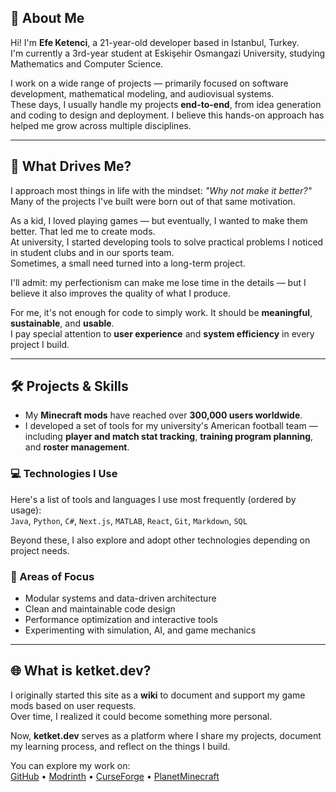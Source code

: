 ## 👋 About Me

Hi! I'm **Efe Ketenci**, a 21-year-old developer based in Istanbul, Turkey.  
I'm currently a 3rd-year student at Eskişehir Osmangazi University, studying Mathematics and Computer Science.

I work on a wide range of projects — primarily focused on software development, mathematical modeling, and audiovisual systems.  
These days, I usually handle my projects **end-to-end**, from idea generation and coding to design and deployment. I believe this hands-on approach has helped me grow across multiple disciplines.

---

## 🧠 What Drives Me?

I approach most things in life with the mindset: *"Why not make it better?"*  
Many of the projects I've built were born out of that same motivation.

As a kid, I loved playing games — but eventually, I wanted to make them better. That led me to create mods.  
At university, I started developing tools to solve practical problems I noticed in student clubs and in our sports team.  
Sometimes, a small need turned into a long-term project.

I'll admit: my perfectionism can make me lose time in the details — but I believe it also improves the quality of what I produce.

For me, it's not enough for code to simply work. It should be **meaningful**, **sustainable**, and **usable**.  
I pay special attention to **user experience** and **system efficiency** in every project I build.

---

## 🛠 Projects & Skills

- My **Minecraft mods** have reached over **300,000 users worldwide**.  
- I developed a set of tools for my university's American football team — including **player and match stat tracking**, **training program planning**, and **roster management**.

### 💻 Technologies I Use

Here's a list of tools and languages I use most frequently (ordered by usage):  
`Java`, `Python`, `C#`, `Next.js`, `MATLAB`, `React`, `Git`, `Markdown`, `SQL`

Beyond these, I also explore and adopt other technologies depending on project needs.

### 🎯 Areas of Focus

- Modular systems and data-driven architecture  
- Clean and maintainable code design  
- Performance optimization and interactive tools  
- Experimenting with simulation, AI, and game mechanics

---

## 🌐 What is ketket.dev?

I originally started this site as a **wiki** to document and support my game mods based on user requests.  
Over time, I realized it could become something more personal.

Now, **ketket.dev** serves as a platform where I share my projects, document my learning process, and reflect on the things I build.

You can explore my work on:  
[GitHub](https://github.com/efeketket) • [Modrinth](https://modrinth.com/user/efeketket) • [CurseForge](https://www.curseforge.com/members/efeketket__/projects) • [PlanetMinecraft](https://www.planetminecraft.com/member/efeketket/)
